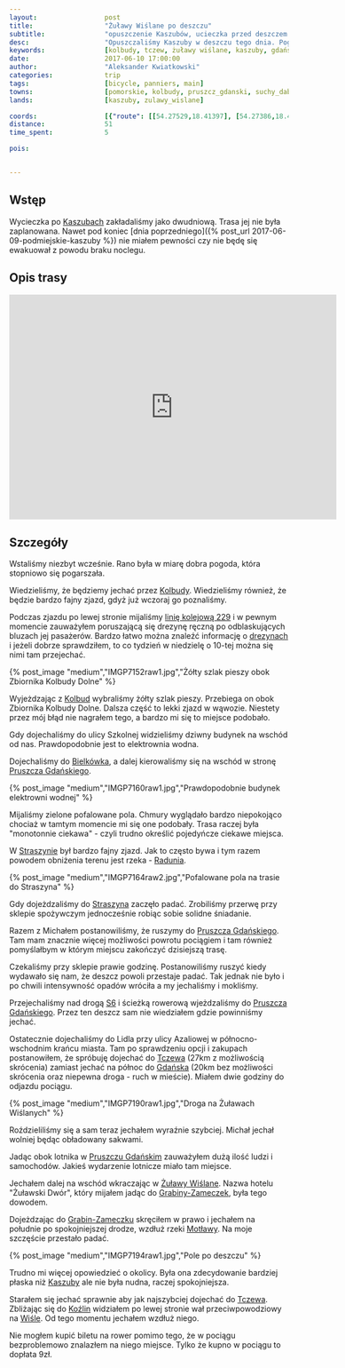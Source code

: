 ```yaml
---
layout:                 post
title:                  "Żuławy Wiślane po deszczu"
subtitle:               "opuszczenie Kaszubów, ucieczka przed deszczem i na koniec krótki przejazd przez Żuławy Wiślany aby dostać się do Tczewa"
desc:                   "Opuszczaliśmy Kaszuby w deszczu tego dnia. Pogoda miała mocny wpływ na moją chęć dłuższej jazdy. Ostatecznie gdy przestało padać udało mi się zobaczyć skrawek Żuław Wiślanych."
keywords:               [kolbudy, tczew, żuławy wiślane, kaszuby, gdańsk, deszcz]
date:                   2017-06-10 17:00:00
author:                 "Aleksander Kwiatkowski"
categories:             trip
tags:                   [bicycle, panniers, main]
towns:                  [pomorskie, kolbudy, pruszcz_gdanski, suchy_dab, tczew]
lands:                  [kaszuby, zulawy_wislane]

coords:                 [{"route": [[54.27529,18.41397], [54.27386,18.42062], [54.27847,18.43448], [54.27923,18.44899], [54.27028,18.46856], [54.27915,18.48470], [54.27431,18.49087], [54.27401,18.49766], [54.26136,18.50847], [54.26008,18.51538], [54.26837,18.55924], [54.26772,18.56555], [54.26980,18.57902], [54.28211,18.59413], [54.27710,18.59503], [54.26998,18.62052], [54.26479,18.63524], [54.26990,18.63777], [54.26918,18.64897], [54.27028,18.65623], [54.26853,18.67417], [54.26472,18.66648], [54.26369,18.67520], [54.25449,18.67215], [54.25366,18.68738], [54.24616,18.71373], [54.24493,18.75081], [54.23305,18.75849], [54.22478,18.75697], [54.21138,18.76761], [54.19733,18.76856], [54.18085,18.77980], [54.17653,18.77963], [54.17653,18.79560], [54.14718,18.80993], [54.13813,18.81585], [54.13230,18.81671], [54.11339,18.80306], [54.09552,18.79860], [54.09497,18.79229], [54.09683,18.78920]], "type": "bicycle"}]
distance:               51
time_spent:             5

pois:


---
```


[wiki-gdansk]: https://pl.wikipedia.org/wiki/Gda%C5%84sk
[wiki-kaszuby]: https://pl.wikipedia.org/wiki/Kaszuby
[wiki-kolbudy]: https://pl.wikipedia.org/wiki/Kolbudy
[wiki-bielkowko]: https://pl.wikipedia.org/wiki/Bielkowo_(powiat_gda%C5%84ski)
[wiki-pruszcz-gdanski]: https://pl.wikipedia.org/wiki/Pruszcz_Gda%C5%84ski
[wiki-straszyn]: https://pl.wikipedia.org/wiki/Straszyn_(wojew%C3%B3dztwo_pomorskie)
[wiki-rzeka-radunia]: https://pl.wikipedia.org/wiki/Radunia_(rzeka)
[wiki-s6]: https://pl.wikipedia.org/wiki/Droga_ekspresowa_S6_(Polska)
[wiki-tczew]: https://pl.wikipedia.org/wiki/Tczew
[wiki-zulawy-wislane]: https://pl.wikipedia.org/wiki/%C5%BBu%C5%82awy_Wi%C5%9Blane
[wiki-grabiny-zameczek]: https://pl.wikipedia.org/wiki/Grabiny-Zameczek_(wie%C5%9B_w_wojew%C3%B3dztwie_pomorskim)
[wiki-motlawa-rzeka]: https://pl.wikipedia.org/wiki/Mot%C5%82awa
[wiki-tczew]: https://pl.wikipedia.org/wiki/Tczew
[wiki-kozliny]: https://pl.wikipedia.org/wiki/Ko%C5%BAliny_(wojew%C3%B3dztwo_pomorskie)
[wiki-wisla]: https://pl.wikipedia.org/wiki/Wis%C5%82a
[wiki-linia-229]: https://pl.wikipedia.org/wiki/Linia_kolejowa_nr_229

[kolbudy-drezyny]: http://www.drezyny.pl/


Wstęp
-----

Wycieczka po [Kaszubach][wiki-kaszuby] zakładaliśmy jako dwudniową. Trasa jej
nie była zaplanowana.
Nawet pod koniec
[dnia poprzedniego]({% post_url 2017-06-09-podmiejskie-kaszuby %})
nie miałem pewności czy nie będę się ewakuował z powodu braku noclegu.

Opis trasy
----------

<iframe height='405' width='590' frameborder='0' allowtransparency='true' scrolling='no' src='https://www.strava.com/activities/1030259980/embed/e1b76a5d16aab3d89371bc637e0c49ff291d91a3'></iframe>

Szczegóły
---------

Wstaliśmy niezbyt wcześnie. Rano była w miarę dobra pogoda, która stopniowo
się pogarszała.

Wiedzieliśmy, że będziemy jechać przez [Kolbudy][wiki-kolbudy]. Wiedzieliśmy
również, że będzie bardzo fajny zjazd, gdyż już wczoraj go poznaliśmy.

Podczas zjazdu po lewej stronie mijaliśmy [linię kolejową 229][wiki-linia-229] i
w pewnym momencie zauważyłem poruszającą się drezynę ręczną po odblaskujących
bluzach jej pasażerów.
Bardzo łatwo można znaleźć informację o [drezynach][kolbudy-drezyny] i jeżeli
dobrze sprawdziłem, to co tydzień w niedzielę o 10-tej można się nimi
tam przejechać.

{% post_image "medium","IMGP7152raw1.jpg","Żółty szlak pieszy obok Zbiornika Kolbudy Dolne" %}

Wyjeżdzając z [Kolbud][wiki-kolbudy] wybraliśmy żółty szlak pieszy.
Przebiega on obok Zbiornika Kolbudy Dolne. Dalsza część to lekki zjazd
w wąwozie. Niestety przez mój błąd nie nagrałem tego, a bardzo mi się
to miejsce podobało.

Gdy dojechaliśmy do ulicy Szkolnej widzieliśmy dziwny budynek na wschód od nas.
Prawdopodobnie jest to elektrownia wodna.

Dojechaliśmy do [Bielkówka][wiki-bielkowko], a dalej kierowaliśmy się na wschód
w stronę [Pruszcza Gdańskiego][wiki-pruszcz-gdanski].

{% post_image "medium","IMGP7160raw1.jpg","Prawdopodobnie budynek elektrowni wodnej" %}

Mijaliśmy zielone pofalowane pola. Chmury wyglądało bardzo niepokojąco
chociaż w tamtym momencie mi się one podobały. Trasa raczej była "monotonnie
ciekawa" - czyli trudno określić pojedyńcze ciekawe miejsca.

W [Straszynie][wiki-straszyn] był bardzo fajny zjazd. Jak to często bywa
i tym razem powodem obniżenia terenu jest rzeka - [Radunia][wiki-rzeka-radunia].

{% post_image "medium","IMGP7164raw2.jpg","Pofalowane pola na trasie do Straszyna" %}

Gdy dojeżdzaliśmy do [Straszyna][wiki-straszyn] zaczęło padać. Zrobiliśmy przerwę
przy sklepie spożywczym jednocześnie robiąc
sobie solidne śniadanie.

Razem
z Michałem postanowiliśmy, że ruszymy do [Pruszcza Gdańskiego][wiki-pruszcz-gdanski].
Tam mam znacznie więcej możliwości powrotu pociągiem i tam również
pomyślałbym w którym miejscu zakończyć dzisiejszą trasę.

Czekaliśmy przy sklepie prawie godzinę. Postanowiliśmy ruszyć kiedy
wydawało się nam, że deszcz powoli przestaje padać. Tak jednak nie było i
po chwili intensywność opadów wróciła a my jechaliśmy i mokliśmy.

Przejechaliśmy nad drogą [S6][wiki-s6] i ścieżką rowerową wjeżdzaliśmy
do [Pruszcza Gdańskiego][wiki-pruszcz-gdanski]. Przez ten deszcz sam
nie wiedziałem gdzie powinniśmy jechać.

Ostatecznie dojechaliśmy do Lidla przy ulicy Azaliowej w północno-wschodnim
krańcu miasta.
Tam po sprawdzeniu opcji i zakupach postanowiłem, że spróbuję dojechać
do [Tczewa][wiki-tczew] (27km z możliwością skrócenia)
zamiast jechać na północ do [Gdańska][wiki-gdansk] (20km bez możliwości skrócenia
oraz niepewna droga - ruch w mieście). Miałem dwie godziny do odjazdu pociągu.

{% post_image "medium","IMGP7190raw1.jpg","Droga na Żuławach Wiślanych" %}

Roździeliliśmy się a sam teraz jechałem wyraźnie szybciej. Michał jechał
wolniej będąc obładowany sakwami.

Jadąc obok lotnika w [Pruszczu Gdańskim][wiki-pruszcz-gdanski] zauważyłem dużą
ilość ludzi i samochodów. Jakieś wydarzenie lotnicze miało tam miejsce.

Jechałem dalej na wschód wkraczając w [Żuławy Wiślane][wiki-zulawy-wislane].
Nazwa hotelu "Żuławski Dwór", który mijałem jadąc do
[Grabiny-Zameczek][wiki-grabiny-zameczek],
była tego dowodem.

Dojeżdzając do [Grabin-Zameczku][wiki-grabiny-zameczek] skręciłem w prawo
i jechałem
na południe po spokojniejszej drodze, wzdłuż rzeki [Motławy][wiki-motlawa-rzeka].
Na moje szczęście przestało padać.

{% post_image "medium","IMGP7194raw1.jpg","Pole po deszczu" %}

Trudno mi więcej opowiedzieć o okolicy. Była ona zdecydowanie bardziej płaska
niż [Kaszuby][wiki-kaszuby] ale nie była nudna, raczej spokojniejsza.

Starałem się jechać sprawnie aby jak najszybciej dojechać do [Tczewa][wiki-tczew].
Zbliżając się do [Koźlin][wiki-kozliny] widziałem po lewej stronie
wał przeciwpowodziowy na [Wiśle][wiki-wisla]. Od tego momentu jechałem
wzdłuż niego.

Nie mogłem kupić biletu na rower pomimo tego, że w pociągu bezproblemowo znalazłem
na niego miejsce. Tylko że kupno w pociągu to dopłata 9zł.
